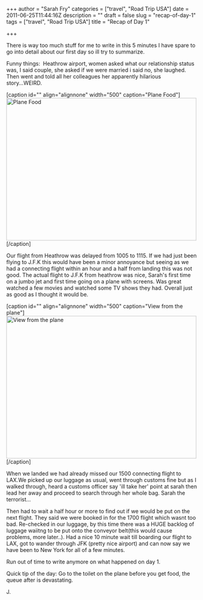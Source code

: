 +++
author = "Sarah Fry"
categories = ["travel", "Road Trip USA"]
date = 2011-06-25T11:44:16Z
description = ""
draft = false
slug = "recap-of-day-1"
tags = ["travel", "Road Trip USA"]
title = "Recap of Day 1"

+++


There is way too much stuff for me to write in this 5 minutes I have spare to go into detail about our first day so ill try to summarize.

Funny things:  Heathrow airport, women asked what our relationship status was, I said couple, she asked if we were married i said no, she laughed. Then went and told all her colleagues her apparently hilarious story...WEIRD.

[caption id="" align="alignnone" width="500" caption="Plane Food"]<a title="IMGP0256 by jonfry22, on Flickr" href="http://www.flickr.com/photos/jonfry22/5875426260/"><img src="http://farm6.static.flickr.com/5275/5875426260_7ec4651039.jpg" alt="Plane Food" width="500" height="375" /></a>[/caption]

Our flight from Heathrow was delayed from 1005 to 1115. If we had just been flying to J.F.K this would have been a minor annoyance but seeing as we had a connecting flight within an hour and a half from landing this was not good. The actual flight to J.F.K from heathrow was nice, Sarah's first time on a jumbo jet and first time going on a plane with screens. Was great watched a few movies and watched some TV shows they had. Overall just as good as I thought it would be.

[caption id="" align="alignnone" width="500" caption="View from the plane"]<a title="IMGP0268 by jonfry22, on Flickr" href="http://www.flickr.com/photos/jonfry22/5874872007/"><img src="http://farm7.static.flickr.com/6009/5874872007_37d08e07a8.jpg" alt="View from the plane" width="500" height="375" /></a>[/caption]

When we landed we had already missed our 1500 connecting flight to LAX.We picked up our luggage as usual, went through customs fine but as I walked through, heard a customs officer say 'ill take her' point at sarah then lead her away and proceed to search through her whole bag. Sarah the terrorist...

Then had to wait a half hour or more to find out if we would be put on the next flight. They said we were booked in for the 1700 flight which wasnt too bad. Re-checked in our luggage, by this time there was a HUGE backlog of luggage waiitng to be put onto the conveyor belt(this would cause problems, more later..).
Had a nice 10 minute wait till boarding our flight to LAX, got to wander through JFK (pretty nice airport) and can now say we have been to New York for all of a few minutes.

Run out of time to write anymore on what happened on day 1.

Quick tip of the day: Go to the toilet on the plane before you get food, the queue after is devastating.

J.

